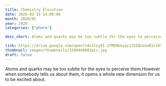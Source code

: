 ```yaml
---
title: Chemistry Elocution
date: 2020-02-15 14:00:00
month: 2020/02
year: 2020
categories: ["photo"]

desc_short: Atoms and quarks may be too subtle for the eyes to perceive them.However when somebody tells us about them, it opens a whole new dimension for us to be excited about.

link: https://drive.google.com/open?id=1loy9I-1YMD9beyqcz7UIQnone81vlK5-
thumbnail: images/thumbnails/1589468081pic.jpg
draft: false
---
```


Atoms and quarks may be too subtle for the eyes to perceive them.However when somebody tells us about them, it opens a whole new dimension for us to be excited about.
